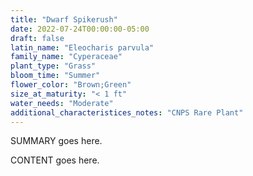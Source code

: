 ```yaml
---
title: "Dwarf Spikerush"
date: 2022-07-24T00:00:00-05:00
draft: false
latin_name: "Eleocharis parvula"
family_name: "Cyperaceae"
plant_type: "Grass"
bloom_time: "Summer"
flower_color: "Brown;Green"
size_at_maturity: "< 1 ft"
water_needs: "Moderate"
additional_characteristices_notes: "CNPS Rare Plant"
---
```


SUMMARY goes here.

<!--more-->

CONTENT goes here.